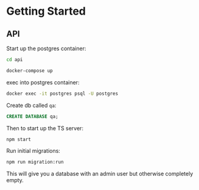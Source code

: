 # Getting Started

## API

Start up the postgres container:

```bash
cd api

docker-compose up
```

exec into postgres container:

```bash
docker exec -it postgres psql -U postgres
```

Create db called `qa`:

```sql
CREATE DATABASE qa;
```

Then to start up the TS server:

```bash
npm start
```

Run initial migrations:

```bash
npm run migration:run
```

This will give you a database with an admin user but otherwise completely empty.
